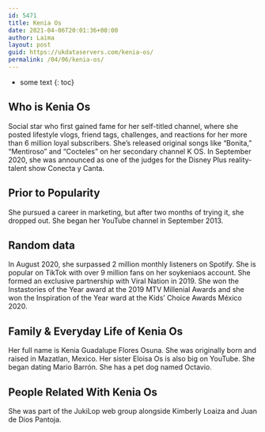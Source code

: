 ```yaml
---
id: 5471
title: Kenia Os
date: 2021-04-06T20:01:36+00:00
author: Laima
layout: post
guid: https://ukdataservers.com/kenia-os/
permalink: /04/06/kenia-os/
---
```


* some text
{: toc}


## Who is Kenia Os
                  
                  
                  
Social star who first gained fame for her self-titled channel, where she posted lifestyle vlogs, friend tags, challenges, and reactions for her more than 6 million loyal subscribers. She&#8217;s released original songs like &#8220;Bonita,&#8221; &#8220;Mentiroso&#8221; and &#8220;Cocteles&#8221; on her secondary channel K OS. In September 2020, she was announced as one of the judges for the Disney Plus reality-talent show Conecta y Canta. 
                  
              
            
              
            
                
                
                
## Prior to Popularity
                  
                  
                  
She pursued a career in marketing, but after two months of trying it, she dropped out. She began her YouTube channel in September 2013. 
                  
              
            
              
            
                
                
                
## Random data
                  
                  
                  
In August 2020, she surpassed 2 million monthly listeners on Spotify. She is popular on TikTok with over 9 million fans on her soykeniaos account. She formed an exclusive partnership with Viral Nation in 2019. She won the Instastories of the Year award at the 2019 MTV Millenial Awards and she won the Inspiration of the Year ward at the Kids&#8217; Choice Awards México 2020. 
                  
              
            
              
            
                
                
                
## Family & Everyday Life of Kenia Os
                  
                  
                  
Her full name is Kenia Guadalupe Flores Osuna. She was originally born and raised in Mazatlan, Mexico. Her sister Eloisa Os is also big on YouTube. She began dating Mario Barrón. She has a pet dog named Octavio. 
                  
              
            
              
            
                
                
                
## People Related With Kenia Os
                  
                  
                  
She was part of the JukiLop web group alongside Kimberly Loaiza and Juan de Dios Pantoja.
                  
              
            
              
            
                
              
            
              
              
            
            
              
            
          
          
          